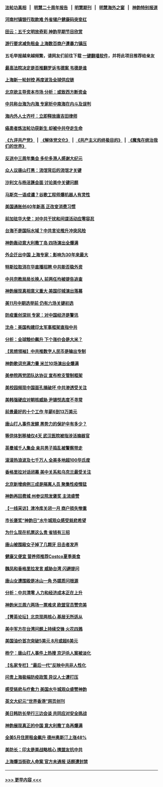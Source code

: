 #### [法轮功真相](https://github.com/gfw-breaker/truth/blob/master/README.md?t=0) &nbsp;&nbsp;|&nbsp;&nbsp; [明慧二十周年报告](https://github.com/gfw-breaker/mh-reports/blob/master/README.md?t=0) &nbsp;&nbsp;|&nbsp;&nbsp;[明慧期刊](https://github.com/gfw-breaker/mh-qikan) &nbsp;&nbsp;|&nbsp;&nbsp; [明慧海外之窗](https://github.com/gfw-breaker/mh-news/blob/master/README.md?t=0) &nbsp;&nbsp;|&nbsp;&nbsp; [神韵特别报道](https://github.com/gfw-breaker/mh-news/blob/master/shenyun.md?t=0)
#### [河南村镇银行取款难 外省储户健康码突变红](../pages/nf4514/n13759252.md?t=06142301) 
#### [田云：五千文明放奇彩 神韵早期节目欣赏](../pages/nf4514/n13752609.md?t=06142301) 
#### [游行要求减免租金 上海数百商户遭暴力镇压](../pages/nf4514/n13758798.md?t=06142301) 
#### 五毛举报越来越频繁，请网友们前往下载 [一键翻墙软件](https://github.com/gfw-breaker/ssr-accounts)，并将此项目推荐给亲友
#### [最高法院决定是否推翻罗诉韦德案 韦德是谁](../pages/nf4514/n13758835.md?t=06142301) 
#### [上海新一轮封控 再度波及全球供应链](../pages/nf4514/n13759222.md?t=06142301) 
#### [北京欲主导资本市场 分析：或致西方断资金](../pages/nf4514/n13759138.md?t=06142301) 
#### [中共称台海为内海 专家析中南海在内斗及误判](../pages/nf4514/n13758772.md?t=06142301) 
#### [海内外人士齐吁：立即释放唐吉田律师](../pages/nf4514/n13759126.md?t=06142301) 
#### [癌患者炼法轮功获新生 却被中共夺走生命](../pages/nf4514/n13758724.md?t=06142301) 
#### [《九评共产党》](https://github.com/begood0513/9ping.md/blob/master/README.md) &nbsp;|&nbsp; [《解体党文化》](../../../../jtdwh.md/blob/master/README.md)  &nbsp;|&nbsp; [《共产主义的终极目的》](../../../../gczydzjmd.md/blob/master/README.md) &nbsp;|&nbsp; [《魔鬼在统治我们的世界》](../../../../mgztzwmdsj.md/blob/master/README.md) 
#### [反送中三周年集会 多伦多港人感谢大纪元](../pages/nf4514/n13759023.md?t=06142301) 
#### [众人议唐山打黑：流氓背后的流氓才关键](../pages/nf4514/n13758614.md?t=06142301) 
#### [沙利文与杨洁篪会面 讨论美中关键问题](../pages/nf4514/n13758918.md?t=06142301) 
#### [马斯克一语成谶？谷歌工程师爆机器人有灵性](../pages/nf4514/n13758837.md?t=06142301) 
#### [美国通胀创40年新高 正改变消费习惯](../pages/nf4514/n13758901.md?t=06142301) 
#### [前加驻华大使：对中共干扰和间谍活动应零容忍](../pages/nf4514/n13758830.md?t=06142301) 
#### [台海不是国际水域？中共言论推升冲突风险](../pages/nf4514/n13758829.md?t=06142301) 
#### [神韵轰动意大利撒丁岛 四场演出全爆满](../pages/nf4514/n13758366.md?t=06142301) 
#### [外企迁出中国 上海专家：影响为30年来最大](../pages/nf4514/n13758317.md?t=06142301) 
#### [特斯拉取消在华直播招聘 中共能否稳外资](../pages/nf4514/n13758840.md?t=06142301) 
#### [中共宗教局局长换人 前两任均被提告追查](../pages/nf4514/n13758592.md?t=06142301) 
#### [神韵展现真相意义重大 美国印城演出落幕](../pages/nf4514/n13758403.md?t=06142301) 
#### [美11月中期选举前 仍有六场关键初选](../pages/nf4514/n13758196.md?t=06142301) 
#### [防疫重创深圳 专家：对中国经济是警讯](../pages/nf4514/n13758467.md?t=06142301) 
#### [沈舟：美国构建印太军事框架直指中共](../pages/nf4514/n13758167.md?t=06142301) 
#### [分析：全球粮价飙升 下个涨价会是大米？](../pages/nf4514/n13758273.md?t=06142301) 
#### [【思想领袖】中共推数字人民币是输出专制](../pages/nf4514/n13742264.md?t=06142301) 
#### [神韵歌词充满力量 米兰10场演出全爆满](../pages/nf4514/n13758126.md?t=06142301) 
#### [美参院两党团队达协议 宣布枪支管制框架](../pages/nf4514/n13757954.md?t=06142301) 
#### [美校园频现中国面孔搞破坏 中共渗透受关注](../pages/nf4514/n13758129.md?t=06142301) 
#### [美韩强硬应对朝核威胁 尹锡悦态度不寻常](../pages/nf4514/n13758207.md?t=06142301) 
#### [前景最好的十个工作 年薪6到13万美元](../pages/nf4514/n13756850.md?t=06142301) 
#### [唐山打人事件发酵 黑势力的保护伞有多少？](../pages/nf4514/n13757982.md?t=06142301) 
#### [等供体到移植仅4天 武汉医院被指涉活摘器官](../pages/nf4514/n13758039.md?t=06142301) 
#### [英曼城千人集会 亲共男子捣乱被警察带走](../pages/nf4514/n13757953.md?t=06142301) 
#### [滚滚热浪波及七千万人 全美多地超100华氏度](../pages/nf4514/n13757936.md?t=06142301) 
#### [香格里拉对话闭幕 美中关系和乌克兰最受关注](../pages/nf4514/n13757929.md?t=06142301) 
#### [北京新增病例三成是隔离人员 聚集性疫情猛](../pages/nf4514/n13757776.md?t=06142301) 
#### [神韵再回费城 州参议院发褒奖 主流盛赞](../pages/nf4514/n13757686.md?t=06142301) 
#### [【一线采访】津冷库关闭一月 商户损失惨重](../pages/nf4514/n13757772.md?t=06142301) 
#### [市长褒奖“神韵日”水牛城观众感受慈悲希望](../pages/nf4514/n13757539.md?t=06142301) 
#### [为什么现在机票这么贵 省钱有三招](../pages/nf4514/n13755441.md?t=06142301) 
#### [唐山被围殴女子掉了几颗牙 目击者发声](../pages/nf4514/n13757580.md?t=06142301) 
#### [健康又便宜 营养师推荐Costco夏季美食](../pages/nf4514/n13739572.md?t=06142301) 
#### [魏凤和香格里拉发言 威胁台湾 闪避提问](../pages/nf4514/n13757352.md?t=06142301) 
#### [唐山女遭围殴是冰山一角 外媒质问根源](../pages/nf4514/n13757467.md?t=06142301) 
#### [分析：中共清零 人力和经济成本正在上升](../pages/nf4514/n13757351.md?t=06142301) 
#### [神韵米兰周六两场一票难求 欧盟官员赞完美](../pages/nf4514/n13757394.md?t=06142301) 
#### [【菁英论坛】北京现两核心 基层无所适从](../pages/nf4514/n13757348.md?t=06142301) 
#### [美中军方在台湾问题上持续交锋 火花四溅](../pages/nf4514/n13757334.md?t=06142301) 
#### [美国油价首次突破5美元 8月或超6美元](../pages/nf4514/n13757282.md?t=06142301) 
#### [杨宁：唐山打人事件上热搜 京沪杀人案被淡化](../pages/nf4514/n13757291.md?t=06142301) 
#### [【名家专栏】“最后一代”反映中共非人性化](../pages/nf4514/n13756676.md?t=06142301) 
#### [问责上海极端防疫政策 异议人士遭打压](../pages/nf4514/n13757256.md?t=06142301) 
#### [感受慈悲与疗愈力 美国水牛城观众盛赞神韵](../pages/nf4514/n13757183.md?t=06142301) 
#### [英文大纪元“世界香港”网页创刊](../pages/nf4514/n13757254.md?t=06142301) 
#### [美日韩防长举行三边会谈 共同应对安全挑战](../pages/nf4514/n13757125.md?t=06142301) 
#### [神韵展现真正的中国 意大利撒丁岛再爆满](../pages/nf4514/n13757182.md?t=06142301) 
#### [全美5月住房租金飙升 德州奥斯汀上涨48%](../pages/nf4514/n13756873.md?t=06142301) 
#### [美防长：印太是美战略核心 携盟友抗中共](../pages/nf4514/n13757037.md?t=06142301) 
#### [上海爆当街砍人命案 官方未通报 话题遭封禁](../pages/nf4514/n13756964.md?t=06142301) 

----
#### [ >>> 更早内容 <<< ](../indexes/nf4514-earlier.md)
